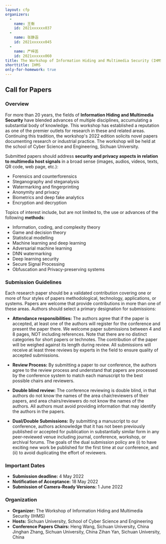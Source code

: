 ```yaml
---
layout: cfp
organizers:
  -
    name: 王衡
    id: 2021xxxxxx037
  -
    name: 张静涵
    id: 2021xxxxxx045
  -
    name: 严梓菡
    id: 2021xxxxxx060
title: The Workshop of Information Hiding and Multimedia Security (IHMS)
shorttitle: IHMS
only-for-homework: true
---
```


## **Call for Papers**

### Overview

For more than 20 years, the fields of **Information Hiding and Multimedia Security** have blended advances of multiple disciplines, accumulating a substantial body of knowledge. This workshop has established a reputation as one of the premier outlets for research in these and related areas. Continuing this tradition, the workshop's 2022 edition solicits novel papers documenting research or industrial practice. The workshop will be held at the school of Cyber Science and Engineering, Sichuan University.

Submitted papers should address **security and privacy aspects in relation to multimedia host signals** in a broad sense (images, audios, videos, texts, QR code, web page, etc.):

- Forensics and counterforensics
- Steganography and steganalysis
- Watermarking and fingerprinting
- Anonymity and privacy
- Biometrics and deep fake analytics
- Encryption and decryption

Topics of interest include, but are not limited to, the use or advances of the following **methods**:

- Information, coding, and complexity theory
- Game and decision theory
- Statistical modelling
- Machine learning and deep learning
- Adversarial machine learning
- DNN watermarking
- Deep learning security
- Secure Signal Processing
- Obfuscation and Privacy-preserving systems



### Submission Guidelines

Each research paper should be a validated contribution covering one or more of four styles of papers methodological, technology, applications, or systems. Papers are welcome that provide contributions in more than one of these areas. Authors should select a primary designation for submissions:

- **Attendance responsibilities:** The authors agree that if the paper is accepted, at least one of the authors will register for the conference and present the paper there. We welcome paper submissions between 4 and 8 pages, NOT including references. Note that there are no distinct categories for short papers or technotes. The contribution of the paper will be weighed against its length during review. All submissions will receive at least three reviews by experts in the field to ensure quality of accepted submissions.

- **Review Process:** By submitting a paper to our conference, the authors agree to the review process and understand that papers are processed by the conference system to match each manuscript to the best possible chairs and reviewers.

- **Double blind review:** The conference reviewing is double blind, in that authors do not know the names of the area chair/reviewers of their papers, and area chairs/reviewers do not know the names of the authors. All authors must avoid providing information that may identify the authors in the papers.

- **Dual/Double Submissions:** By submitting a manuscript to our conference, authors acknowledge that it has not been previously published or accepted for publication in substantially similar form in any peer-reviewed venue including journal, conference, workshop, or archival forums. The goals of the dual submission policy are (i) to have exciting new work be published for the first time at our conference, and (ii) to avoid duplicating the effort of reviewers.



### Important Dates

- **Submission deadline:**  4 May 2022
- **Notification of Acceptance:** 18 May 2022
- **Submission of Camera-Ready Versions:** 1 June 2022



### Organization

- **Organizer:** The Workshop of Information Hiding and Multimedia Security (IHMS)
- **Hosts:** Sichuan University, School of Cyber Science and Engineering
- **Conference Papers Chairs:**
    Heng Wang, Sichuan University, China
    Jinghan Zhang, Sichuan University, China
    Zihan Yan, Sichuan University, China
